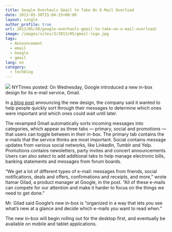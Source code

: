 ```yaml
---
title: Google Overhauls Gmail to Take On E-Mail Overload
date: 2013-05-30T15:04:25+00:00
layout: single
author_profile: true
url: 2013/05/30/google-overhauls-gmail-to-take-on-e-mail-overload/
image: /images/sites/3/2013/05/gmail-logo.jpg
tags:
  - Announcement
  - email
  - Google
  - gmail
lang: en
category: 
  - techblog
---
```

![](/images/2013/05/gmail-logo.jpg)
NYTimes posted: On Wednesday, Google introduced a new in-box design for its e-mail service, Gmail.

In [a blog post](http://gmailblog.blogspot.com/2013/05/a-new-inbox-that-puts-you-back-in.html) announcing the new design, the company said it wanted to help people quickly sort through their messages to determine which ones were important and which ones could wait until later.

The revamped Gmail automatically sorts incoming messages into categories, which appear as three tabs — primary, social and promotions — that users can toggle between in their in-box. The primary tab contains the e-mails that the service thinks are most important. Social contains message updates from various social networks, like LinkedIn, Tumblr and Yelp. Promotions contains newsletters, party invites and concert announcements. Users can also select to add additional tabs to help manage electronic bills, banking statements and messages from forum boards.

“We get a lot of different types of e-mail: messages from friends, social notifications, deals and offers, confirmations and receipts, and more,” wrote Itamar Gilad, a product manager at Google, in the post. “All of these e-mails can compete for our attention and make it harder to focus on the things we need to get done.”

Mr. Gilad said Google’s new in-box is “organized in a way that lets you see what’s new at a glance and decide which e-mails you want to read when.”

The new in-box will begin rolling out for the desktop first, and eventually be available on mobile and tablet applications.
